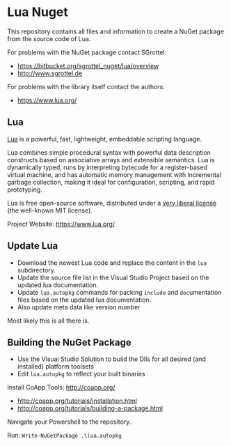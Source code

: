 # Lua Nuget #

This repository contains all files and information to create a NuGet package from the source code of Lua.

For problems with the NuGet package contact SGrottel: 

* https://bitbucket.org/sgrottel_nuget/lua/overview
* http://www.sgrottel.de

For problems with the library itself contact the authors:

* https://www.lua.org/

## Lua ##

[Lua](https://www.lua.org/) is a powerful, fast, lightweight, embeddable scripting language.

Lua combines simple procedural syntax with powerful data description constructs based on associative arrays and extensible semantics.
Lua is dynamically typed, runs by interpreting bytecode for a register-based virtual machine, and has automatic memory management with incremental garbage collection, making it ideal for configuration, scripting, and rapid prototyping.

Lua is free open-source software, distributed under a [very liberal license](https://www.lua.org/license.html) (the well-known MIT license).

Project Website: https://www.lua.org/

## Update Lua ##

* Download the newest Lua code and replace the content in the `lua` subdirectory.
* Update the source file list in the Visual Studio Project based on the updated lua documentation.
* Update `lua.autopkg` commands for packing `include` and `doc`umentation files based on the updated lua documentation.
* Also update meta data like version number

Most likely this is all there is.

## Building the NuGet Package ##

* Use the Visual Studio Solution to build the Dlls for all desired (and installed) platform toolsets
* Edit `lua.autopkg` to reflect your built binaries

Install CoApp Tools: http://coapp.org/

* http://coapp.org/tutorials/installation.html
* http://coapp.org/tutorials/building-a-package.html

Navigate your Powershell to the repository.

Run: `Write-NuGetPackage .\lua.autopkg`
